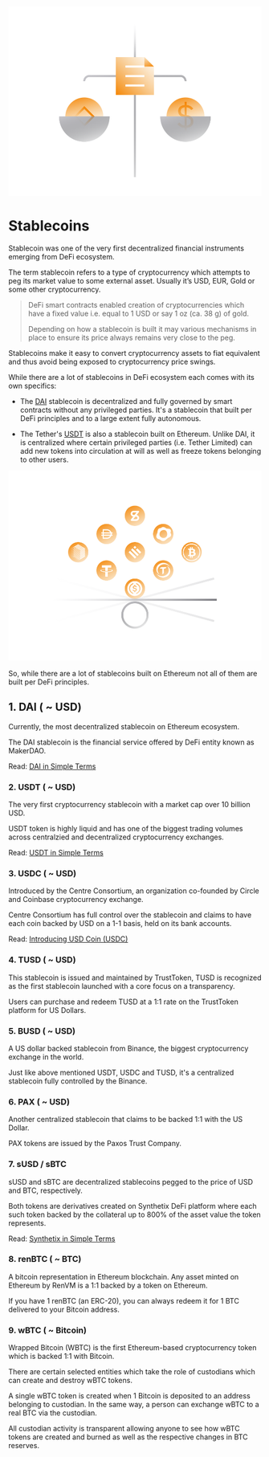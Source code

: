 ![](../images/defi5-Main-l.png)

# Stablecoins

Stablecoin was one of the very first decentralized financial instruments emerging from DeFi ecosystem. 

The term stablecoin refers to a type of cryptocurrency which attempts to peg its market value to some external asset. Usually it’s USD, EUR, Gold or some other cryptocurrency.

> DeFi smart contracts enabled creation of cryptocurrencies which have a fixed value i.e. equal to 1 USD or say 1 oz (ca. 38 g) of gold. 
>
> Depending on how a stablecoin is built it may various mechanisms in place to ensure its price always remains very close to the peg. 

Stablecoins make it easy to convert cryptocurrency assets to fiat equivalent and thus avoid being exposed to cryptocurrency price swings.

While there are a lot of stablecoins in DeFi ecosystem each comes with its own specifics:

- The [DAI](/guides/token_guides/en/makerdao.md) stablecoin is decentralized and fully governed by smart contracts without any privileged parties. It's a stablecoin that built per DeFi principles and to a large extent fully autonomous.

- The Tether's [USDT](/guides/token_guides/en/tether.md) is also a stablecoin built on Ethereum. Unlike DAI, it is centralized where certain privileged parties (i.e. Tether Limited) can add new tokens into circulation at will as well as freeze tokens belonging to other users.

![](../images/defi5-Stablecoins-l.png)

So, while there are a lot of stablecoins built on Ethereum not all of them are built per DeFi principles.

## 1. DAI ( ~ USD)

Currently, the most decentralized stablecoin on Ethereum ecosystem. 
    
The DAI stablecoin is the financial service offered by DeFi entity known as MakerDAO.
    
Read: [DAI in Simple Terms](/guides/token_guides/en/makerdao.md)
    
### 2. USDT ( ~ USD)

The very first cryptocurrency stablecoin with a market cap over 10 billion USD.
    
USDT token is highly liquid and has one of the biggest trading volumes across centralzied and decentralized cryptocurrency exchanges.

Read: [USDT in Simple Terms](/guides/token_guides/en/tether.md)
            
### 3. USDC ( ~ USD)

Introduced by the Centre Consortium, an organization co-founded by Circle and Coinbase cryptocurrency exchange.
    
Centre Consortium has full control over the stablecoin and claims to have each coin backed by USD on a 1-1 basis, held on its bank accounts.
    
Read: [Introducing USD Coin (USDC)](https://www.centre.io/usdc)
    
### 4. TUSD ( ~ USD)

This stablecoin is issued and maintained by TrustToken, TUSD is recognized as the first stablecoin launched with a core focus on a transparency. 
    
Users can purchase and redeem TUSD at a 1:1 rate on the TrustToken platform for US Dollars.
    
### 5. BUSD ( ~ USD)

A US dollar backed stablecoin from Binance, the biggest cryptocurrency exchange in the world. 
    
Just like above mentioned USDT, USDC and TUSD, it's a centralized stablecoin fully controlled by the Binance.
    
### 6. PAX ( ~ USD)

Another centralized stablecoin that claims to be backed 1:1 with the US Dollar. 

PAX tokens are issued by the Paxos Trust Company.

### 7. sUSD / sBTC

sUSD and sBTC are decentralized stablecoins pegged to the price of USD and BTC, respectively. 

Both tokens are derivatives created on Synthetix DeFi platform where each such token backed by the collateral up to 800% of the asset value the token represents.

Read: [Synthetix in Simple Terms](/guides/token_guides/en/synthetix.md)
    
### 8. renBTC  ( ~ BTC)

A bitcoin representation in Ethereum blockchain. Any asset minted on Ethereum by RenVM is a 1:1 backed by a token on Ethereum. 

If you have 1 renBTC (an ERC-20), you can always redeem it for 1 BTC delivered to your Bitcoin address. 
    
### 9. wBTC  ( ~ Bitcoin)

Wrapped Bitcoin (WBTC) is the first Ethereum-based cryptocurrency token which is backed 1:1 with Bitcoin.
    
There are certain selected entities which take the role of custodians which can create and destroy wBTC tokens.
     
A single wBTC token is created when 1 Bitcoin is deposited to an address belonging to custodian. In the same way, a person can exchange wBTC to a real BTC via the custodian.
     
All custodian activity is transparent allowing anyone to see how wBTC tokens are created and burned as well as the respective changes in BTC reserves.
